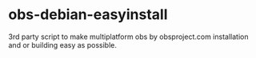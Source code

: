 # obs-debian-easyinstall
3rd party script to make multiplatform obs by obsproject.com installation and or building easy as possible.
